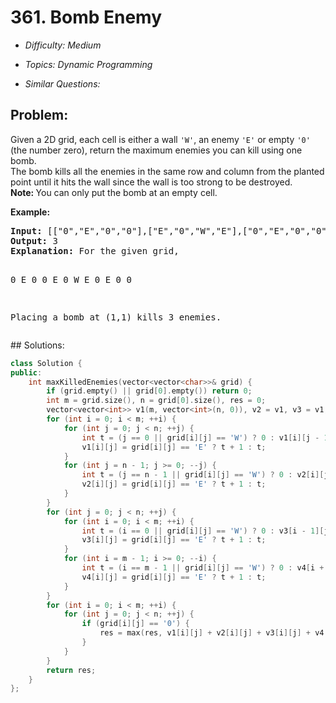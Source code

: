 # 361. Bomb Enemy

* *Difficulty: Medium*

* *Topics: Dynamic Programming*

* *Similar Questions:*

## Problem:

<p>Given a 2D grid, each cell is either a wall <code>&#39;W&#39;</code>, an enemy <code>&#39;E&#39;</code> or empty <code>&#39;0&#39;</code> (the number zero), return the maximum enemies you can kill using one bomb.<br />
The bomb kills all the enemies in the same row and column from the planted point until it hits the wall since the wall is too strong to be destroyed.<br />
<strong>Note: </strong>You can only put the bomb at an empty cell.</p>

<p><strong>Example:</strong></p>

<div>
<pre>
<strong>Input: </strong><span id="example-input-1-1">[[&quot;0&quot;,&quot;E&quot;,&quot;0&quot;,&quot;0&quot;],[&quot;E&quot;,&quot;0&quot;,&quot;W&quot;,&quot;E&quot;],[&quot;0&quot;,&quot;E&quot;,&quot;0&quot;,&quot;0&quot;]]</span>
<strong>Output: </strong><span id="example-output-1">3 
<strong>Explanation: </strong></span>For the given grid,

0 E 0 0 
E 0 W E 
0 E 0 0

Placing a bomb at (1,1) kills 3 enemies.
</pre>
</div>
## Solutions:

```c++
class Solution {
public:
    int maxKilledEnemies(vector<vector<char>>& grid) {
        if (grid.empty() || grid[0].empty()) return 0;
        int m = grid.size(), n = grid[0].size(), res = 0;
        vector<vector<int>> v1(m, vector<int>(n, 0)), v2 = v1, v3 = v1, v4 = v1;
        for (int i = 0; i < m; ++i) {
            for (int j = 0; j < n; ++j) {
                int t = (j == 0 || grid[i][j] == 'W') ? 0 : v1[i][j - 1];
                v1[i][j] = grid[i][j] == 'E' ? t + 1 : t;
            }
            for (int j = n - 1; j >= 0; --j) {
                int t = (j == n - 1 || grid[i][j] == 'W') ? 0 : v2[i][j + 1];
                v2[i][j] = grid[i][j] == 'E' ? t + 1 : t;
            }
        }
        for (int j = 0; j < n; ++j) {
            for (int i = 0; i < m; ++i) {
                int t = (i == 0 || grid[i][j] == 'W') ? 0 : v3[i - 1][j];
                v3[i][j] = grid[i][j] == 'E' ? t + 1 : t;
            }
            for (int i = m - 1; i >= 0; --i) {
                int t = (i == m - 1 || grid[i][j] == 'W') ? 0 : v4[i + 1][j];
                v4[i][j] = grid[i][j] == 'E' ? t + 1 : t;
            }
        }
        for (int i = 0; i < m; ++i) {
            for (int j = 0; j < n; ++j) {
                if (grid[i][j] == '0') {
                    res = max(res, v1[i][j] + v2[i][j] + v3[i][j] + v4[i][j]);
                }
            }
        }
        return res;
    }
};
```
